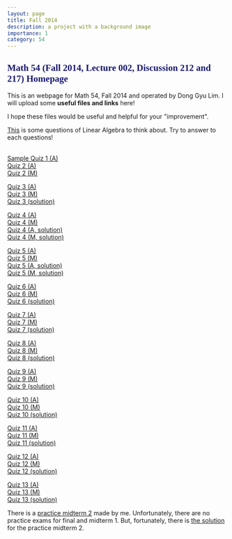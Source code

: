```yaml
---
layout: page
title: Fall 2014
description: a project with a background image
importance: 1
category: 54
---
```

<html>

<head><title>Math 54 Discussion sections by Lim (Fall 2014)</title>

</head>

<body>

<h2><font color="midnightblue" face="verdana">Math 54 (Fall 2014, Lecture 002, Discussion 212 and 217) Homepage</font></h2>

This is an webpage for Math 54, Fall 2014 and operated by Dong Gyu Lim.
I will upload some <b>useful files and links</b> here!<br>

I hope these files would be useful and helpful for your "improvement".<br>

<a href="{{ site.url }}/asset/teaching/54f14/Questions to think about carefully.pdf">This</a> is some questions of Linear Algebra to think about. Try to answer to each questions!<br><br>

<a href="{{ site.url }}/asset/teaching/54f14/2014fall54quiz1.pdf">Sample Quiz 1 (A)</a><br>
<a href="asset/teaching/54f14/2014fall54quiz2 (212).pdf">Quiz 2 (A)</a><br>
<a href="asset/teaching/54f14/2014fall54quiz2 (217).pdf">Quiz 2 (M)</a><br>

<a href="asset/teaching/54f14/2014fall54quiz3 (212).pdf">Quiz 3 (A)</a><br>
<a href="asset/teaching/54f14/2014fall54quiz3 (217).pdf">Quiz 3 (M)</a><br>
<a href="asset/teaching/54f14/2014fall54quiz3sol.pdf">Quiz 3 (solution)</a><br> 

<a href="asset/teaching/54f14/2014fall54quiz4 (212).pdf">Quiz 4 (A)</a><br>
<a href="asset/teaching/54f14/2014fall54quiz4 (217).pdf">Quiz 4 (M)</a><br>
<a href="asset/teaching/54f14/2014fall54quiz4sol (212).pdf">Quiz 4 (A, solution)</a><br>
<a href="asset/teaching/54f14/2014fall54quiz4sol (217).pdf">Quiz 4 (M, solution)</a><br>

<a href="asset/teaching/54f14/2014fall54quiz5 (212).pdf">Quiz 5 (A)</a><br> 
<a href="asset/teaching/54f14/2014fall54quiz5 (217).pdf">Quiz 5 (M)</a><br>
<a href="asset/teaching/54f14/2014fall54quiz5sol (212).pdf">Quiz 5 (A, solution)</a><br>
<a href="asset/teaching/54f14/2014fall54quiz5sol (217).pdf">Quiz 5 (M, solution)</a><br>

<a href="asset/teaching/54f14/2014fall54quiz6 (212).pdf">Quiz 6 (A)</a><br>
<a href="asset/teaching/54f14/2014fall54quiz6 (217).pdf">Quiz 6 (M)</a><br>
<a href="asset/teaching/54f14/2014fall54quiz6 sol.pdf">Quiz 6 (solution)</a><br>

<a href="asset/teaching/54f14/2014fall54quiz7 (212).pdf">Quiz 7 (A)</a><br>
<a href="asset/teaching/54f14/2014fall54quiz7 (217).pdf">Quiz 7 (M)</a><br>
<a href="asset/teaching/54f14/2014fall54quiz7 sol.pdf">Quiz 7 (solution)</a><br>

<a href="asset/teaching/54f14/2014fall54quiz8 (212).pdf">Quiz 8 (A)</a><br>
<a href="asset/teaching/54f14/2014fall54quiz8 (217).pdf">Quiz 8 (M)</a><br>
<a href="asset/teaching/54f14/2014fall54quiz8 sol.pdf">Quiz 8 (solution)</a><br>

<a href="asset/teaching/54f14/2014fall54quiz9 (212).pdf">Quiz 9 (A)</a><br>
<a href="asset/teaching/54f14/2014fall54quiz9 (217).pdf">Quiz 9 (M)</a><br>
<a href="asset/teaching/54f14/2014fall54quiz9 sol.pdf">Quiz 9 (solution)</a><br>

<a href="asset/teaching/54f14/2014fall54quiz10 (212).pdf">Quiz 10 (A)</a><br>
<a href="asset/teaching/54f14/2014fall54quiz10 (217).pdf">Quiz 10 (M)</a><br>
<a href="asset/teaching/54f14/2014fall54quiz10 sol.pdf">Quiz 10 (solution)</a><br>

<a href="asset/teaching/54f14/2014fall54quiz11 (212).pdf">Quiz 11 (A)</a><br>
<a href="asset/teaching/54f14/2014fall54quiz11 (217).pdf">Quiz 11 (M)</a><br>
<a href="asset/teaching/54f14/2014fall54quiz11 sol.pdf">Quiz 11 (solution)</a><br>

<a href="asset/teaching/54f14/2014fall54quiz12 (212).pdf">Quiz 12 (A)</a><br>
<a href="asset/teaching/54f14/2014fall54quiz12 (217).pdf">Quiz 12 (M)</a><br>
<a href="asset/teaching/54f14/2014fall54quiz12 sol.pdf">Quiz 12 (solution)</a><br>

<a href="asset/teaching/54f14/2014fall54quiz13 (212).pdf">Quiz 13 (A)</a><br>
<a href="asset/teaching/54f14/2014fall54quiz13 (217).pdf">Quiz 13 (M)</a><br>
<a href="asset/teaching/54f14/2014fall54quiz13 sol.pdf">Quiz 13 (solution)</a><br>

There is a <a href="asset/teaching/54f14/2014fall54practicemidterm2(DG).pdf">practice midterm 2</a> made by me. Unfortunately, there are no practice exams for final and midterm 1. But, fortunately, there is <a href="asset/teaching/54f14/2013fall54practicemidterm2(DG) sol.pdf">the solution</a> for the practice midterm 2.
</body>

</html>

